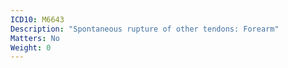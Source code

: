 ```yaml
---
ICD10: M6643
Description: "Spontaneous rupture of other tendons: Forearm"
Matters: No
Weight: 0
---
```


